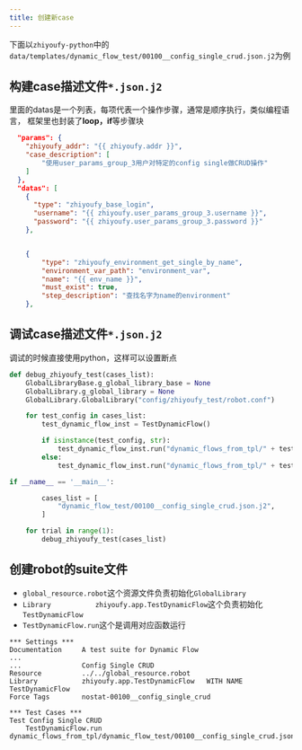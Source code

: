 ```yaml
---
title: 创建新case
---
```


下面以`zhiyoufy-python`中的`data/templates/dynamic_flow_test/00100__config_single_crud.json.j2`为例

## 构建case描述文件`*.json.j2`

里面的datas是一个列表，每项代表一个操作步骤，通常是顺序执行，类似编程语言，
框架里也封装了**loop，if**等步骤块

```json title=data/templates/dynamic_flow_test/00100__config_single_crud.json.j2
  "params": {
    "zhiyoufy_addr": "{{ zhiyoufy.addr }}",
    "case_description": [
        "使用user_params_group_3用户对特定的config single做CRUD操作"
    ]
  },
  "datas": [
    {
      "type": "zhiyoufy_base_login",
      "username": "{{ zhiyoufy.user_params_group_3.username }}",
      "password": "{{ zhiyoufy.user_params_group_3.password }}"
    },


    {
        "type": "zhiyoufy_environment_get_single_by_name",
        "environment_var_path": "environment_var",
        "name": "{{ env_name }}",
        "must_exist": true,
        "step_description": "查找名字为name的environment"
    },
```    

## 调试case描述文件`*.json.j2`

调试的时候直接使用python，这样可以设置断点

```python
def debug_zhiyoufy_test(cases_list):
    GlobalLibraryBase.g_global_library_base = None
    GlobalLibrary.g_global_library = None
    GlobalLibrary.GlobalLibrary("config/zhiyoufy_test/robot.conf")

    for test_config in cases_list:
        test_dynamic_flow_inst = TestDynamicFlow()

        if isinstance(test_config, str):
            test_dynamic_flow_inst.run("dynamic_flows_from_tpl/" + test_config)
        else:
            test_dynamic_flow_inst.run("dynamic_flows_from_tpl/" + test_config[0], test_config[1])

if __name__ == '__main__':

        cases_list = [
            "dynamic_flow_test/00100__config_single_crud.json.j2",
        ]

    for trial in range(1):
        debug_zhiyoufy_test(cases_list)            
```

## 创建robot的suite文件

- `global_resource.robot`这个资源文件负责初始化`GlobalLibrary`
- `Library           zhiyoufy.app.TestDynamicFlow`这个负责初始化`TestDynamicFlow`
- `TestDynamicFlow.run`这个是调用对应函数运行

```text title=cases/zhiyoufy_test/dynamic_flow_test/01000__config_single_crud.robot
*** Settings ***
Documentation     A test suite for Dynamic Flow
...
...               Config Single CRUD
Resource          ../../global_resource.robot
Library           zhiyoufy.app.TestDynamicFlow   WITH NAME    TestDynamicFlow
Force Tags        nostat-00100__config_single_crud

*** Test Cases ***
Test Config Single CRUD
    TestDynamicFlow.run  dynamic_flows_from_tpl/dynamic_flow_test/00100__config_single_crud.json.j2
```
